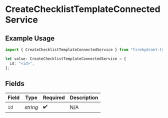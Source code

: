# CreateChecklistTemplateConnectedService

## Example Usage

```typescript
import { CreateChecklistTemplateConnectedService } from "firehydrant-typescript-sdk/models/components";

let value: CreateChecklistTemplateConnectedService = {
  id: "<id>",
};
```

## Fields

| Field              | Type               | Required           | Description        |
| ------------------ | ------------------ | ------------------ | ------------------ |
| `id`               | *string*           | :heavy_check_mark: | N/A                |
